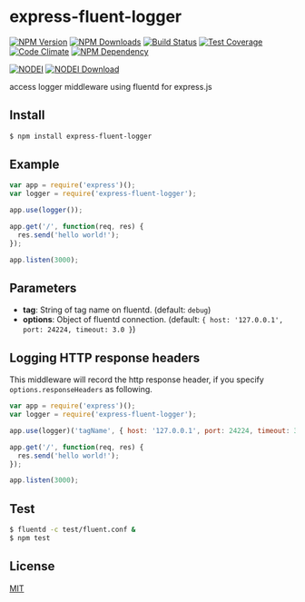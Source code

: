 # express-fluent-logger

[![NPM Version][npm-image]][npm-url]
[![NPM Downloads][downloads-image]][downloads-url]
[![Build Status][travis-image]][travis-url]
[![Test Coverage][coveralls-image]][coveralls-url]
[![Code Climate][codeclimate-image]][codeclimate-url]
[![NPM Dependency][david-image]][david-url]

[![NODEI][nodei-image]][nodei-url]
[![NODEI Download][nodei-dl-image]][nodei-url]

access logger middleware using fluentd for express.js

## Install
```sh
$ npm install express-fluent-logger
```

## Example
```js
var app = require('express')();
var logger = require('express-fluent-logger');

app.use(logger());

app.get('/', function(req, res) {
  res.send('hello world!');
});

app.listen(3000);
```

## Parameters
 - **tag**: String of tag name on fluentd. (default: `debug`)
 - **options**: Object of fluentd connection. (default: `{ host: '127.0.0.1', port: 24224, timeout: 3.0 }`)

## Logging HTTP response headers
This middleware will record the http response header, if you specify `options.responseHeaders` as following.
```js
var app = require('express')();
var logger = require('express-fluent-logger');

app.use(logger)('tagName', { host: '127.0.0.1', port: 24224, timeout: 3.0, responseHeaders: ['x-userid'] }));

app.get('/', function(req, res) {
  res.send('hello world!');
});

app.listen(3000);

```

## Test
```sh
$ fluentd -c test/fluent.conf &
$ npm test
```

## License

[MIT](http://stoshiya.mil-license.org/2014)

[npm-image]: https://img.shields.io/npm/v/express-fluent-logger.svg?style=flat
[npm-url]: https://npmjs.org/package/express-fluent-logger
[downloads-image]: https://img.shields.io/npm/dm/express-fluent-logger.svg?style=flat
[downloads-url]: https://npmjs.org/package/express-fluent-logger
[travis-image]: https://img.shields.io/travis/stoshiya/express-fluent-logger.svg?style=flat
[travis-url]: https://travis-ci.org/stoshiya/express-fluent-logger
[coveralls-image]: https://img.shields.io/coveralls/stoshiya/express-fluent-logger.svg?style=flat
[coveralls-url]: https://coveralls.io/r/stoshiya/express-fluent-logger?branch=master
[codeclimate-image]: https://img.shields.io/codeclimate/github/stoshiya/express-fluent-logger.svg?style=flat
[codeclimate-url]: https://codeclimate.com/github/stoshiya/express-fluent-logger
[david-image]: https://img.shields.io/david/stoshiya/express-fluent-logger.svg?style=flat
[david-url]: https://david-dm.org/stoshiya/express-fluent-logger
[nodei-image]: https://nodei.co/npm/express-fluent-logger.png?downloads=true&downloadRank=true&stars=true
[nodei-dl-image]: https://nodei.co/npm-dl/express-fluent-logger.png?months=9&height=3
[nodei-url]: https://nodei.co/npm/express-fluent-logger/
